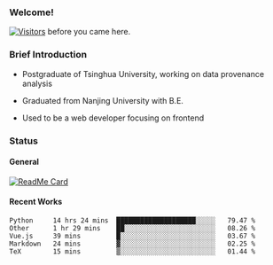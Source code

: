 ### Welcome!

[![Visitors](https://visitor-badge.laobi.icu/badge?page_id=HermitSun.HermitSun)]() before you came here.

### Brief Introduction

- Postgraduate of Tsinghua University, working on data provenance analysis

- Graduated from Nanjing University with B.E.

- Used to be a web developer focusing on frontend

### Status

#### General

[![ReadMe Card](https://github-readme-stats.hermitsun.vercel.app/api?username=HermitSun&count_private=true&show_icons=true)]()

#### Recent Works

<!--START_SECTION:waka-->
```text
Python     14 hrs 24 mins  ████████████████████░░░░░   79.47 % 
Other      1 hr 29 mins    ██░░░░░░░░░░░░░░░░░░░░░░░   08.26 % 
Vue.js     39 mins         █░░░░░░░░░░░░░░░░░░░░░░░░   03.67 % 
Markdown   24 mins         ▓░░░░░░░░░░░░░░░░░░░░░░░░   02.25 % 
TeX        15 mins         ▒░░░░░░░░░░░░░░░░░░░░░░░░   01.44 % 
```
<!--END_SECTION:waka-->
